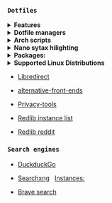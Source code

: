 ### `Dotfiles` 

<details>
<summary><b>Features</b></summary>

- [Auto optimized media](.github/workflows/image-optimizer.yml)

- [Auto validated config files](.github/workflows/config-validate.yml)

- [Auto shell check](.github/workflows/shellcheck.yml)

- [Auto updated submodules](.github/workflows/update-git-submodules.yml)

</details>
<details>
<summary><b>Dotfile managers</b></summary>
  
- https://github.com/Shemnei/punktf
- https://github.com/woterr/dotpush
- https://github.com/joel-porquet/dotlink
- https://github.com/dotphiles/dotsync
- https://github.com/ellipsis/ellipsis
- https://github.com/SuperCuber/dotter
- https://github.com/alichtman/shallow-backup
- https://github.com/rossmacarthur/sheldon
- https://github.com/bevry/dorothy
- https://github.com/yadm-dev/yadm

</details>
<details>
<summary><b>Arch scripts</b></summary>

```bash
curl -fsSL https://raw.githubusercontent.com/Ven0m0/Linux-OS/refs/heads/main/Cachyos/Updates.sh | bash
```
```bash
curl -fsSL https://raw.githubusercontent.com/Ven0m0/Linux-OS/refs/heads/main/Cachyos/Clean.sh | bash
```
```bash
curl -fsSL https://raw.githubusercontent.com/Ven0m0/Linux-OS/refs/heads/main/Cachyos/Rank.sh | bash
```
</details>

<details>
<summary><b>Nano sytax hilighting</b></summary>

https://github.com/scopatz/nanorc
```bash
curl -fsSL https://raw.githubusercontent.com/scopatz/nanorc/master/install.sh | sh -s -- -l
```
</details>

<details>
<summary><b>Packages:</b></summary>

- [Arch PKG](https://archlinux.org/packages)
- [AUR PKG](https://aur.archlinux.org)
- [Crates.io](https://crates.io)
- [FlatHub](https://flathub.org)
- [Lure.sh](https://lure.sh)
- [Basher](https://www.basher.it/package)
- [bpkg](https://bpkg.sh)
- [x-cmd](https://www.x-cmd.com)
  <details>
  <summary><b>Install x-cmd</b></summary>

  ```bash
  eval "$(curl https://get.x-cmd.com)"
  ```
  fish
  ```sh
  curl https://get.x-cmd.com | sh
  chmod +x $HOME/.x-cmd.root/bin/x-cmd && ./$HOME/.x-cmd.root/bin/x-cmd fish --setup
  ```
  </details>
</details>

<details>
<summary><b>Supported Linux Distributions</b></summary>

[CachyOS](https://cachyos.org) specifically, but really any arch based distro is compatible

For debian see: [Debian dotfiles](https://github.com/Ven0m0/dotfiles-pi)

- [DietPi](https://dietpi.com/)
- [Raspberry Pi OS](https://www.raspberrypi.com/software)

</details>

- [Libredirect](https://libredirect.github.io)
- [alternative-front-ends](https://github.com/mendel5/alternative-front-ends)
- [Privacy-tools](https://www.privacytools.io)

- [Redlib instance list](https://github.com/redlib-org/redlib-instances/blob/main/instances.md)
- [Redlib reddit](https://lr.ptr.moe)



### `Search engines`

- [DuckduckGo](https://duckduckgo.com)

- [Searchxng](https://searx.dresden.network/) &nbsp; [Instances:](https://searx.space)

- [Brave search](https://search.brave.com)

